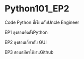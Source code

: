 # Python101_EP2
Code Python ที่เรียนกับUncle Engineer



EP1 ลุงสอนติดตั้งPython

EP2 ลุงสอนเกี่ยวกับ GUI

EP3 สอนสมัครใช้งานGithub
